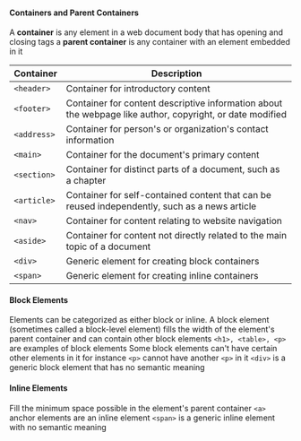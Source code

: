 #### Containers and Parent Containers
A **container** is any element in a web document body that has opening and closing tags
a **parent container** is any container with an element embedded in it

| Container   | Description                                                                                              |
| ----------- | -------------------------------------------------------------------------------------------------------- |
| `<header>`  | Container for introductory content                                                                       |
| `<footer>`  | Container for content descriptive information about the webpage like author, copyright, or date modified |
| `<address>` | Container for person's or organization's contact information                                             |
| `<main>`    | Container for the document's primary content                                                             |
| `<section>` | Container for distinct parts of a document, such as a chapter                                            |
| `<article>` | Container for self-contained content that can be reused independently, such as a news article            |
| `<nav>`     | Container for content relating to website navigation                                                     |
| `<aside>`   | Container for content not directly related to the main topic of a document                               |
| `<div>`     | Generic element for creating block containers                                                            |
| `<span>`    | Generic element for creating inline containers                                                           |
#### Block Elements 
Elements can be categorized as either block or inline. 
A block element (sometimes called a block-level element) fills the width of the element's parent container and can contain other block elements
	`<h1>, <table>, <p>` are examples of block elements
Some block elements can't have certain other elements in it
	for instance `<p>` cannot have another `<p>` in it
`<div>` is a generic block element that has no semantic meaning

#### Inline Elements
Fill the minimum space possible in the element's parent container
`<a>` anchor elements are an inline element
`<span>` is a generic inline element with no semantic meaning
